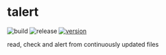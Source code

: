 # talert

![build](https://github.com/keecon/talert/workflows/build/badge.svg)
![release](https://github.com/keecon/talert/workflows/release/badge.svg)
[![version](https://img.shields.io/badge/version-v0.3.0-blue.svg)](https://github.com/keecon/talert/releases/latest)

read, check and alert from continuously updated files
